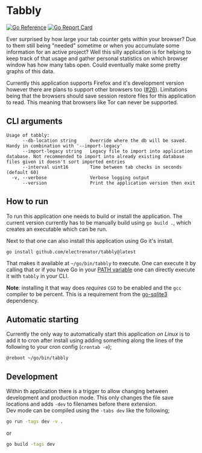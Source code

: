 # Tabbly
[![Go Reference](https://pkg.go.dev/badge/github.com/electrenator/tabbly.svg)](https://pkg.go.dev/github.com/electrenator/tabbly)
[![Go Report Card](https://goreportcard.com/badge/github.com/electrenator/tabbly)](https://goreportcard.com/report/github.com/electrenator/tabbly)

Ever surprised by how large your tab counter gets within your browser? Due to them still being "needed" sometime or when you accumulate some information for an active project? Well this silly application is for helping to keep track of that usage and gather personal statistics on which browser window has how many tabs open. Could eventually make some pretty graphs of this data.

Currently this application supports Firefox and it's development version however there are plans to support other browsers too ([#26](https://github.com/electrenator/tabbly/issues/26)). Limitations being that the browsers should save session restore files for this application to read. This meaning that browsers like Tor can never be supported.

## CLI arguments
```
Usage of tabbly:
      --db-location string     Override where the db will be saved. Handy in combination with '--import-legacy'
      --import-legacy string   Legacy file to import into application database. Not recommended to import into already existing database files given it doesn't sort imported entries
      --interval uint16        Time between tab checks in seconds (default 60)
  -v, --verbose                Verbose logging output
      --version                Print the application version then exit
```

## How to run
To run this application one needs to build or install the application. The current version currently has to be manually build using `go build .`, which creates an executable which can be run.

Next to that one can also install this application using Go it's install.
```
go install github.com/electrenator/tabbly@latest
``` 
That makes it available at `~/go/bin/tabbly` to execute. One can execute it by calling that or if you have Go in your [PATH variable](https://go.dev/doc/install) one can directly execute it with `tabbly` in your CLI.

**Note**: installing it that way does *requires* `CGO` to be enabled and the `gcc` compiler to be percent. This is a requirement from the [go-sqlite3](https://github.com/mattn/go-sqlite3?tab=readme-ov-file#installation) dependency.

## Automatic starting
Currently the only way to automatically start this application *on Linux* is to add it to cron after install using adding something along the lines of the following to your cron config (`crontab -e`);
```cron
@reboot ~/go/bin/tabbly
```

## Development
Within th application there is a trigger to allow changing between development and production mode. This only changes the file save locations and adds `-dev` to filenames before there extension.  
Dev mode can be compiled using the `-tabs dev` like the following;
```sh
go run -tags dev -v .
```
or
```sh
go build -tags dev
```
